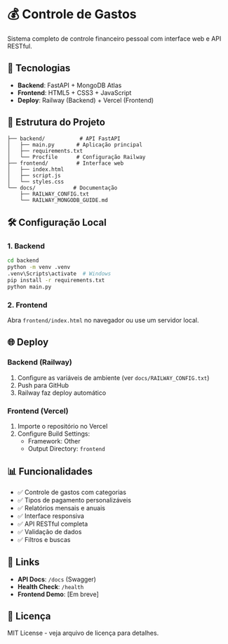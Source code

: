 # 💰 Controle de Gastos

Sistema completo de controle financeiro pessoal com interface web e API RESTful.

## 🚀 Tecnologias

- **Backend**: FastAPI + MongoDB Atlas
- **Frontend**: HTML5 + CSS3 + JavaScript
- **Deploy**: Railway (Backend) + Vercel (Frontend)

## 📂 Estrutura do Projeto

```
├── backend/           # API FastAPI
│   ├── main.py       # Aplicação principal
│   ├── requirements.txt
│   └── Procfile      # Configuração Railway
├── frontend/         # Interface web
│   ├── index.html
│   ├── script.js
│   └── styles.css
└── docs/            # Documentação
    ├── RAILWAY_CONFIG.txt
    └── RAILWAY_MONGODB_GUIDE.md
```

## 🛠️ Configuração Local

### 1. Backend
```bash
cd backend
python -m venv .venv
.venv\Scripts\activate  # Windows
pip install -r requirements.txt
python main.py
```

### 2. Frontend
Abra `frontend/index.html` no navegador ou use um servidor local.

## 🌐 Deploy

### Backend (Railway)
1. Configure as variáveis de ambiente (ver `docs/RAILWAY_CONFIG.txt`)
2. Push para GitHub
3. Railway faz deploy automático

### Frontend (Vercel)
1. Importe o repositório no Vercel
2. Configure Build Settings:
   - Framework: Other
   - Output Directory: `frontend`

## 📊 Funcionalidades

- ✅ Controle de gastos com categorias
- ✅ Tipos de pagamento personalizáveis
- ✅ Relatórios mensais e anuais
- ✅ Interface responsiva
- ✅ API RESTful completa
- ✅ Validação de dados
- ✅ Filtros e buscas

## 🔗 Links

- **API Docs**: `/docs` (Swagger)
- **Health Check**: `/health`
- **Frontend Demo**: [Em breve]

## 📝 Licença

MIT License - veja arquivo de licença para detalhes.
